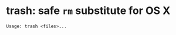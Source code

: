 trash: safe `rm` substitute for OS X
===============================================================================

    Usage: trash <files>...
